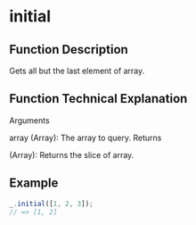 # initial

## Function Description

Gets all but the last element of array.

## Function Technical Explanation

Arguments

array (Array): The array to query.
Returns

(Array): Returns the slice of array.

## Example

```javascript
_.initial([1, 2, 3]);
// => [1, 2]
```
